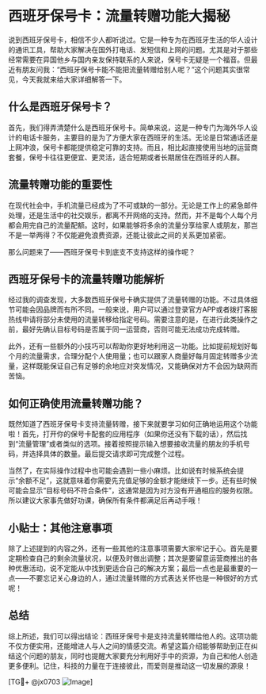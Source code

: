 # 西班牙保号卡：流量转赠功能大揭秘

说到西班牙保号卡，相信不少人都听说过。它是一种专为在西班牙生活的华人设计的通讯工具，帮助大家解决在国外打电话、发短信和上网的问题。尤其是对于那些经常需要在异国他乡与国内亲友保持联系的人来说，保号卡无疑是一个福音。但最近有朋友问我：“西班牙保号卡能不能把流量转赠给别人呢？”这个问题其实很常见，今天我就来给大家详细解答一下。

## 什么是西班牙保号卡？

首先，我们得弄清楚什么是西班牙保号卡。简单来说，这是一种专门为海外华人设计的电话卡服务，主要目的是为了方便大家在西班牙的生活。无论是日常通话还是上网冲浪，保号卡都能提供稳定可靠的支持。而且，相比起直接使用当地的运营商套餐，保号卡往往更便宜、更灵活，适合短期或者长期居住在西班牙的人群。

## 流量转赠功能的重要性

在现代社会中，手机流量已经成为了不可或缺的一部分。无论是工作上的紧急邮件处理，还是生活中的社交娱乐，都离不开网络的支持。然而，并不是每个人每个月都会用完自己的流量配额。这时，如果能够将多余的流量分享给家人或朋友，那岂不是一举两得？不仅能避免浪费资源，还能让彼此之间的关系更加紧密。

那么问题来了——西班牙保号卡到底支不支持这样的操作呢？

## 西班牙保号卡的流量转赠功能解析

经过我的调查发现，大多数西班牙保号卡确实提供了流量转赠的功能。不过具体细节可能会因品牌而有所不同。一般来说，用户可以通过登录官方APP或者拨打客服热线申请将部分未使用的流量转移给指定号码。需要注意的是，在进行此类操作之前，最好先确认目标号码是否属于同一运营商，否则可能无法成功完成转赠。

此外，还有一些额外的小技巧可以帮助你更好地利用这一功能。比如提前规划好每个月的流量需求，合理分配个人使用量；也可以跟家人商量好每月固定转赠多少流量，这样既能保证自己有足够的余地应对突发情况，又能确保对方不会因为缺网而苦恼。

## 如何正确使用流量转赠功能？

既然知道了西班牙保号卡支持流量转赠，接下来就要学习如何正确地运用这个功能啦！首先，打开你的保号卡配套的应用程序（如果你还没有下载的话），然后找到“流量管理”或者类似的选项。接着按照提示输入想要接收流量的朋友的手机号码，并选择具体的数量。最后提交请求即可完成整个过程。

当然了，在实际操作过程中也可能会遇到一些小麻烦。比如说有时候系统会提示“余额不足”，这就意味着你需要先充值足够的金额才能继续下一步。还有些时候可能会显示“目标号码不符合条件”，这通常是因为对方没有开通相应的服务权限。所以建议大家事先做好功课，确保所有条件都满足后再动手哦！

## 小贴士：其他注意事项

除了上述提到的内容之外，还有一些其他的注意事项需要大家牢记于心。首先是要定期检查自己的剩余流量状况，以便及时做出调整；其次是要留意运营商推出的各种优惠活动，说不定能从中找到更适合自己的解决方案；最后一点也是最重要的一点——不要忘记关心身边的人，通过流量转赠的方式表达关怀也是一种很好的方式呢！

## 总结

综上所述，我们可以得出结论：西班牙保号卡是支持流量转赠给他人的。这项功能不仅方便实用，还能增进人与人之间的情感交流。希望这篇介绍能够帮助到正在纠结这个问题的朋友，同时也提醒大家要充分利用好手中的资源，为自己和他人创造更多便利。记住，科技的力量在于连接彼此，而爱则是推动这一切发展的源泉！

[TG💪+ @jx0703 ![Image](https://github.com/user-attachments/assets/dbca1d08-cadb-493c-b0ec-ad6f7a83f270)]